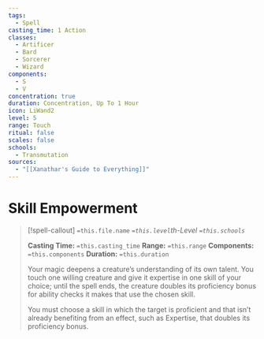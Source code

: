 ```yaml
---
tags:
  - Spell
casting_time: 1 Action
classes:
  - Artificer
  - Bard
  - Sorcerer
  - Wizard
components:
  - S
  - V
concentration: true
duration: Concentration, Up To 1 Hour
icon: LiWand2
level: 5
range: Touch
ritual: false
scales: false
schools:
  - Transmutation
sources:
  - "[[Xanathar's Guide to Everything]]"
---
```


# Skill Empowerment

>[!spell-callout] `=this.file.name`
>*`=this.level`th-Level `=this.schools`*
>
>**Casting Time:** `=this.casting_time`
>**Range:** `=this.range`
>**Components:** `=this.components`
>**Duration:** `=this.duration`
>
>Your magic deepens a creature’s understanding of its own talent. You touch one willing creature and give it expertise in one skill of your choice; until the spell ends, the creature doubles its proficiency bonus for ability checks it makes that use the chosen skill.
>
>You must choose a skill in which the target is proficient and that isn’t already benefiting from an effect, such as Expertise, that doubles its proficiency bonus.
>
>
